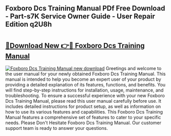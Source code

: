 ## Foxboro Dcs Training Manual PDf Free Download - Part-s7K Service Owner Guide - User Repair Edition q2U8h

# <h2><a href="http://bc8473.oget.top/?id=Foxboro+Dcs+Training+Manual">🔗Download New 👉🔴 Foxboro Dcs Training Manual</a></h2>

[![Foxboro Dcs Training Manual new download](https://i.imgur.com/5g1atiW.png)](http://bc8473.oget.top/?id=Foxboro+Dcs+Training+Manual)
Greetings and welcome to the user manual for your newly obtained Foxboro Dcs Training Manual. This manual is intended to help you become an expert user of your product by providing a detailed explanation of its features, functions, and benefits. You will find step-by-step instructions for installation, usage, maintenance, and troubleshooting. To ensure a successful experience with your new Foxboro Dcs Training Manual, please read this user manual carefully before use. It includes detailed instructions for product setup, as well as information on how to use its various features and capabilities. This Foxboro Dcs Training Manual features a comprehensive set of features to cater to your specific needs. Please Don't Hesitate Foxboro Dcs Training Manual. Our customer support team is ready to answer your questions.
